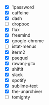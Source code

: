   - [x] 1password
  - [x] caffeine
  - [x] dash
  - [ ] dropbox
  - [x] flux
  - [x] freemind
  - [x] google-chrome
  - [ ] istat-menus
  - [x] iterm2
  - [x] psequel
  - [x] rowanj-gitx
  - [x] shiftit
  - [x] slack
  - [x] spotify
  - [x] sublime-text
  - [x] the-unarchiver
  - [ ] tomighty
